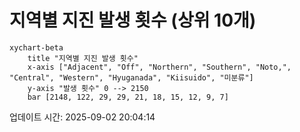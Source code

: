 # 지역별 지진 발생 횟수 (상위 10개)

```mermaid
xychart-beta
    title "지역별 지진 발생 횟수"
    x-axis ["Adjacent", "Off", "Northern", "Southern", "Noto,", "Central", "Western", "Hyuganada", "Kiisuido", "미분류"]
    y-axis "발생 횟수" 0 --> 2150
    bar [2148, 122, 29, 29, 21, 18, 15, 12, 9, 7]
```

업데이트 시간: 2025-09-02 20:04:14
